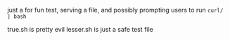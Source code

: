 just a for fun test, serving a file, and possibly prompting users to run `curl/ | bash` 

true.sh is pretty evil
lesser.sh is just a safe test file



